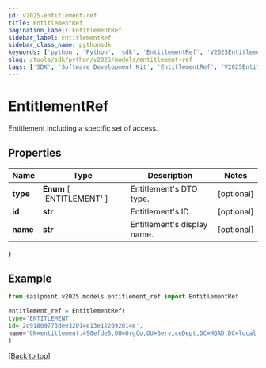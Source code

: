 ```yaml
---
id: v2025-entitlement-ref
title: EntitlementRef
pagination_label: EntitlementRef
sidebar_label: EntitlementRef
sidebar_class_name: pythonsdk
keywords: ['python', 'Python', 'sdk', 'EntitlementRef', 'V2025EntitlementRef'] 
slug: /tools/sdk/python/v2025/models/entitlement-ref
tags: ['SDK', 'Software Development Kit', 'EntitlementRef', 'V2025EntitlementRef']
---
```


# EntitlementRef

Entitlement including a specific set of access.

## Properties

Name | Type | Description | Notes
------------ | ------------- | ------------- | -------------
**type** |  **Enum** [  'ENTITLEMENT' ] | Entitlement's DTO type. | [optional] 
**id** | **str** | Entitlement's ID. | [optional] 
**name** | **str** | Entitlement's display name. | [optional] 
}

## Example

```python
from sailpoint.v2025.models.entitlement_ref import EntitlementRef

entitlement_ref = EntitlementRef(
type='ENTITLEMENT',
id='2c91809773dee32014e13e122092014e',
name='CN=entitlement.490efde5,OU=OrgCo,OU=ServiceDept,DC=HQAD,DC=local'
)

```
[[Back to top]](#) 

